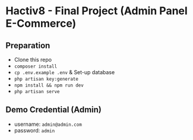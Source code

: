 # Hactiv8 - Final Project (Admin Panel E-Commerce)

## Preparation
- Clone this repo
- `composer install`
- `cp .env.example .env` & Set-up database
- `php artisan key:generate`
- `npm install && npm run dev`
- `php artisan serve`

## Demo Credential (Admin)
- username: `admin@admin.com`
- password: `admin`